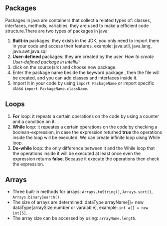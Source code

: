 ## Packages
Packages in java are containers that collect a related types of: classes, interfaces, methods, variables. they are used to make a efficient code structure.There are two types of packages in java:
1. **Built-in** packages: they exists in the JDK, you only need to import them in your code and access their features. example: 
java.util, java.lang, java.awt,java.sql
2. **User-defined**  packages: they are created by the user.
*How to create User-defined package in  IntelliJ:*
1. click on the source(src) and choose new package.
2. Enter the package name beside the keyword package , then the file will be created, and you can add classes and interfaces inside it.
3. Import it in your code by using `import PackageName` or import specific class `import PackageName.className`.

## Loops
1. **For** loop: it repeats a certain operations on the code by using a counter and a condition on it.
2. **While** loop: it repeates a certain operations on the code by checking a boolean-expression, in case the expression returned **true** the operations inside the loop will be executed. We can create infinite loop uisng While loop.
3. **Do-while** loop: the only difference between it and the While loop that the operations inside it will be executed at least once even the expression returns **false**. Because it execute the operations then check the expression.

## Arrays
- Three buit-in methods for arrays: `Arrays.toString()`, `Arrays.sort()`, `Arrays.binarySearch()`.
- The size of arrays are determined: dataType arrayName[]= new dataType[arraySize:number or varaiable], example: `int a[] = new int[5]`.
- The array size can be accessed by using: `arrayName.length`.
